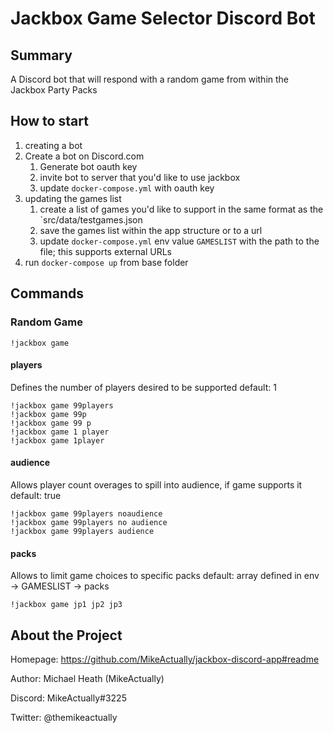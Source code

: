 # Jackbox Game Selector Discord Bot

## Summary

A Discord bot that will respond with a random game from within the Jackbox Party Packs

## How to start

1. creating a bot
1. Create a bot on Discord.com
    1. Generate bot oauth key
    1. invite bot to server that you'd like to use jackbox
    1. update `docker-compose.yml` with oauth key
1. updating the games list
    1. create a list of games you'd like to support in the same format as the `src/data/testgames.json
    1. save the games list within the app structure or to a url
    1. update `docker-compose.yml` env value `GAMESLIST` with the path to the file; this supports external URLs
1. run `docker-compose up` from base folder

## Commands

### Random Game

```discord
!jackbox game
```

#### players

Defines the number of players desired to be supported
default: 1

```discord
!jackbox game 99players
!jackbox game 99p
!jackbox game 99 p
!jackbox game 1 player
!jackbox game 1player
```

#### audience

Allows player count overages to spill into audience, if game supports it
default: true

```discord
!jackbox game 99players noaudience
!jackbox game 99players no audience
!jackbox game 99players audience
```

#### packs

Allows to limit game choices to specific packs
default: array defined in env -> GAMESLIST -> packs

```discord
!jackbox game jp1 jp2 jp3
```

## About the Project

Homepage: <https://github.com/MikeActually/jackbox-discord-app#readme>

Author: Michael Heath (MikeActually)

Discord: MikeActually#3225

Twitter: @themikeactually
